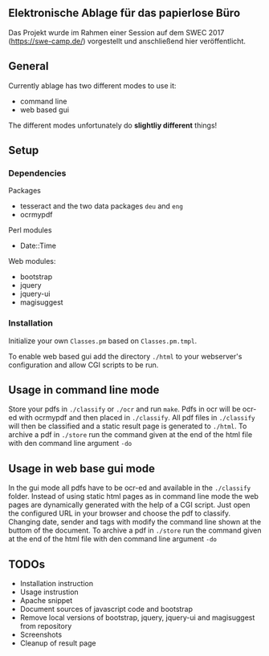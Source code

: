 ## Elektronische Ablage für das papierlose Büro

Das Projekt wurde im Rahmen einer Session auf dem SWEC 2017 (https://swe-camp.de/) vorgestellt und anschließend hier veröffentlicht.

## General

Currently ablage has two different modes to use it:
* command line
* web based gui

The different modes unfortunately do **slightliy different** things!

## Setup

### Dependencies

Packages
* tesseract and the two data packages `deu` and `eng`
* ocrmypdf

Perl modules
* Date::Time

Web modules:
* bootstrap
* jquery
* jquery-ui
* magisuggest

### Installation

Initialize your own `Classes.pm` based on `Classes.pm.tmpl`.

To enable web based gui add the directory `./html` to your webserver's configuration and allow CGI scripts to be run.

## Usage in command line mode

Store your pdfs in `./classify` or `./ocr` and run `make`.
Pdfs in ocr will be ocr-ed with ocrmypdf and then placed in `./classify`.
All pdf files in `./classify` will then be classified and a static result page is generated to `./html`.
To archive a pdf in `./store` run the command given at the end of the html file with den command line argument `-do`

## Usage in web base gui mode

In the gui mode all pdfs have to be ocr-ed and available in the `./classify` folder.
Instead of using static html pages as in command line mode the web pages are dynamically generated with the help of a CGI script.
Just open the configured URL in your browser and choose the pdf to classify.
Changing date, sender and tags with modify the command line shown at the buttom of the document.
To archive a pdf in `./store` run the command given at the end of the html file with den command line argument `-do`


## TODOs
- Installation instruction
- Usage instrustion
- Apache snippet
- Document sources of javascript code and bootstrap
- Remove local versions of bootstrap, jquery, jquery-ui and magisuggest from repository
- Screenshots
- Cleanup of result page
